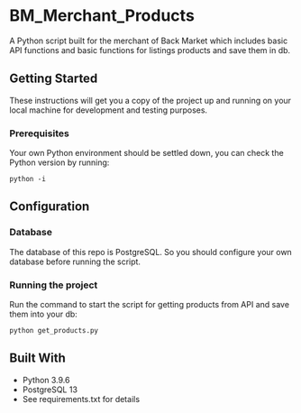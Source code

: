# BM_Merchant_Products
 A Python script built for the merchant of Back Market which includes basic API functions and basic functions for listings products and save them in db.

## Getting Started
These instructions will get you a copy of the project up and running on your local machine for development and testing purposes.

### Prerequisites
Your own Python environment should be settled down, you can check the Python version by running:

```python -i```

## Configuration

### Database
The database of this repo is PostgreSQL. So you should configure your own database before running the script.

### Running the project
Run the command to start the script for getting products from API and save them into your db:

```python get_products.py```

## Built With
* Python 3.9.6
* PostgreSQL 13
* See requirements.txt for details
